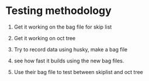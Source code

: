 # Testing methodology
1. Get it working on the bag file for skip list
2. Get it working on oct tree
3. Try to record data using husky, make a bag file
4. see how fast it builds using the new bag files.

1. Use their bag file to test between skiplist and oct tree